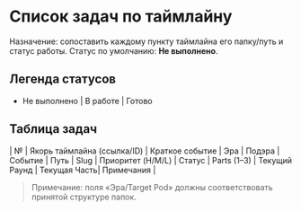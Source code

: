 # Список задач по таймлайну

Назначение: сопоставить каждому пункту таймлайна его папку/путь и статус работы.
Статус по умолчанию: **Не выполнено**.

## Легенда статусов
- Не выполнено | В работе | Готово
## Таблица задач
| № | Якорь таймлайна (ссылка/ID) | Краткое событие | Эра | Подэра | Событие | Путь | Slug | Приоритет (H/M/L) | Статус | Parts (1–3) | Текущий Раунд | Текущая Часть| Примечания |


> Примечание: поля «Эра/Target Pod» должны соответствовать принятой структуре папок.
